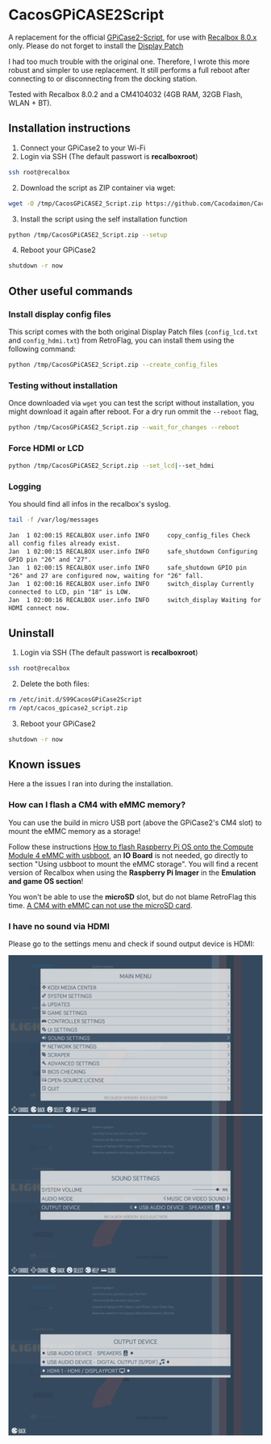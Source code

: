 # CacosGPiCASE2Script

A replacement for the official [GPiCase2-Script](https://github.com/RetroFlag/GPiCase2-Script), for use with [Recalbox 8.0.x](https://www.recalbox.com/) only. Please do not forget to install the [Display Patch]()

I had too much trouble with the original one. Therefore, I wrote this more robust and simpler to use replacement. It still performs a full reboot after connecting to or disconnecting from the docking station.

Tested with Recalbox 8.0.2 and a CM4104032 (4GB RAM, 32GB Flash, WLAN + BT).

## Installation instructions

1. Connect your GPiCase2 to your Wi-Fi
2. Login via SSH (The default passwort is **recalboxroot**)

```sh
ssh root@recalbox
```

2. Download the script as ZIP container via wget: 

```sh
wget -O /tmp/CacosGPiCASE2_Script.zip https://github.com/Cacodaimon/CacosGPiCASE2Script/blob/main/CacosGPiCASE2_Script.zip?raw=true
```

3. Install the script using the self installation function

```sh
python /tmp/CacosGPiCASE2_Script.zip --setup
```

4. Reboot your GPiCase2

```sh
shutdown -r now
```

## Other useful commands

### Install display config files

This script comes with the both original Display Patch files (`config_lcd.txt` and `config_hdmi.txt`) from RetroFlag, you can install them using the following command:

```sh
python /tmp/CacosGPiCASE2_Script.zip --create_config_files
```

### Testing without installation

Once downloaded via `wget` you can test the script without installation, you might download it again after reboot.
For a dry run ommit the `--reboot` flag, 

```sh
python /tmp/CacosGPiCASE2_Script.zip --wait_for_changes --reboot
```

### Force HDMI or LCD


```sh
python /tmp/CacosGPiCASE2_Script.zip --set_lcd|--set_hdmi
```

### Logging

You should find all infos in the recalbox's syslog.


```sh
tail -f /var/log/messages
```

```
Jan  1 02:00:15 RECALBOX user.info INFO     copy_config_files Check all config files already exist.
Jan  1 02:00:15 RECALBOX user.info INFO     safe_shutdown Configuring GPIO pin "26" and "27".
Jan  1 02:00:15 RECALBOX user.info INFO     safe_shutdown GPIO pin "26" and 27 are configured now, waiting for "26" fall.
Jan  1 02:00:16 RECALBOX user.info INFO     switch_display Currently connected to LCD, pin "18" is LOW.
Jan  1 02:00:16 RECALBOX user.info INFO     switch_display Waiting for HDMI connect now.
```

## Uninstall


1. Login via SSH (The default passwort is **recalboxroot**)

```sh
ssh root@recalbox
```

2. Delete the both files:

```sh
rm /etc/init.d/S99CacosGPiCase2Script
rm /opt/cacos_gpicase2_script.zip
```

3. Reboot your GPiCase2

```sh
shutdown -r now
```

## Known issues

Here a the issues I ran into during the installation.

### How can I flash a CM4 with eMMC memory?

You can use the build in micro USB port (above the GPiCase2's CM4 slot) to mount the eMMC memory as a storage!

Follow these instructions [How to flash Raspberry Pi OS onto the Compute Module 4 eMMC with usbboot](https://www.jeffgeerling.com/blog/2020/how-flash-raspberry-pi-os-compute-module-4-emmc-usbboot), an **IO Board** is not needed, go directly to section "Using usbboot to mount the eMMC storage". You will find a recent version of Recalbox when using the **Raspberry Pi Imager** in the **Emulation and game OS section**!

You won't be able to use the **microSD** slot, but do not blame RetroFlag this time. [A CM4 with eMMC can not use the microSD card](https://forums.raspberrypi.com/viewtopic.php?t=305506).

### I have no sound via HDMI

Please go to the settings menu and check if sound output device is HDMI:

![Main menu](https://raw.githubusercontent.com/Cacodaimon/CacosGPiCASE2Script/main/media/%20HDMI%20Sound%2001.png)
![Sound settings](https://raw.githubusercontent.com/Cacodaimon/CacosGPiCASE2Script/main/media/%20HDMI%20Sound%2002.png)
![Output device](https://raw.githubusercontent.com/Cacodaimon/CacosGPiCASE2Script/main/media/%20HDMI%20Sound%2003.png)